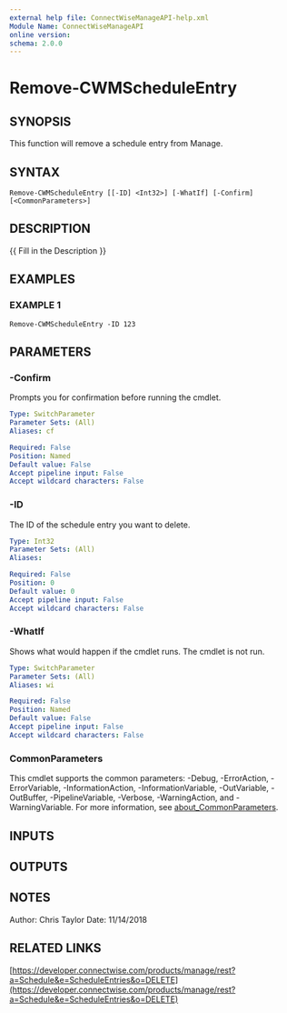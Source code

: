 ```yaml
---
external help file: ConnectWiseManageAPI-help.xml
Module Name: ConnectWiseManageAPI
online version:
schema: 2.0.0
---
```


# Remove-CWMScheduleEntry

## SYNOPSIS
This function will remove a schedule entry from Manage.

## SYNTAX

```
Remove-CWMScheduleEntry [[-ID] <Int32>] [-WhatIf] [-Confirm] [<CommonParameters>]
```

## DESCRIPTION
{{ Fill in the Description }}

## EXAMPLES

### EXAMPLE 1
```
Remove-CWMScheduleEntry -ID 123
```

## PARAMETERS

### -Confirm
Prompts you for confirmation before running the cmdlet.

```yaml
Type: SwitchParameter
Parameter Sets: (All)
Aliases: cf

Required: False
Position: Named
Default value: False
Accept pipeline input: False
Accept wildcard characters: False
```

### -ID
The ID of the schedule entry you want to delete.

```yaml
Type: Int32
Parameter Sets: (All)
Aliases:

Required: False
Position: 0
Default value: 0
Accept pipeline input: False
Accept wildcard characters: False
```

### -WhatIf
Shows what would happen if the cmdlet runs.
The cmdlet is not run.

```yaml
Type: SwitchParameter
Parameter Sets: (All)
Aliases: wi

Required: False
Position: Named
Default value: False
Accept pipeline input: False
Accept wildcard characters: False
```

### CommonParameters
This cmdlet supports the common parameters: -Debug, -ErrorAction, -ErrorVariable, -InformationAction, -InformationVariable, -OutVariable, -OutBuffer, -PipelineVariable, -Verbose, -WarningAction, and -WarningVariable. For more information, see [about_CommonParameters](http://go.microsoft.com/fwlink/?LinkID=113216).

## INPUTS

## OUTPUTS

## NOTES
Author: Chris Taylor Date: 11/14/2018

## RELATED LINKS

[https://developer.connectwise.com/products/manage/rest?a=Schedule&e=ScheduleEntries&o=DELETE](https://developer.connectwise.com/products/manage/rest?a=Schedule&e=ScheduleEntries&o=DELETE)

